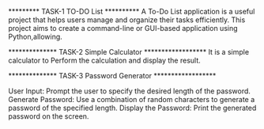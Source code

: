 ********* TASK-1 TO-DO List **********
A To-Do List application is a useful project that helps users manage
and organize their tasks efficiently. This project aims to create a
command-line or GUI-based application using Python,allowing.

************** TASK-2 Simple Calculator ******************
It is a simple calculator to Perform the calculation and display the result.

************** TASK-3 Password Generator ******************

User Input: Prompt the user to specify the desired length of the password.
Generate Password: Use a combination of random characters to generate a password of the specified length.
Display the Password: Print the generated password on the screen.
